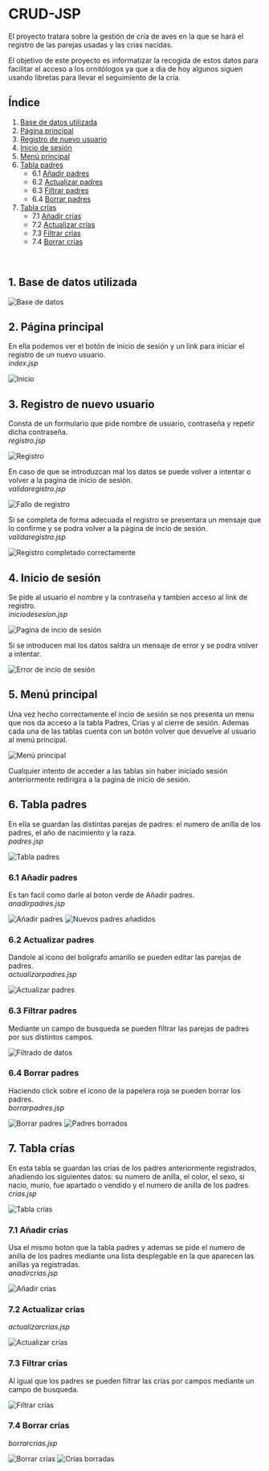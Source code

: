 # CRUD-JSP

El proyecto tratara sobre la gestión de cría de aves en la que se hará el registro de las parejas usadas y las crias nacidas.

El objetivo de este proyecto es informatizar la recogida de estos datos para facilitar el acceso a los ornitólogos ya
que a día de hoy algunos siguen usando libretas para llevar el seguimiento de la cría.

## Índice 
1. [Base de datos utilizada](#id1) 
2. [Página principal](#id2)
3. [Registro de nuevo usuario](#id3)
4. [Inicio de sesión](#id4)
5. [Menú principal](#id5)
6. [Tabla padres](#id6)
    * 6.1 [Añadir padres](#id6.1)
    * 6.2 [Actualizar padres](#id6.2)
    * 6.3 [Filtrar padres](#id6.3)
    * 6.4 [Borrar padres](#id6.4)
7. [Tabla crías](#id7)
    * 7.1 [Añadir crías](#id7.1)
    * 7.2 [Actualizar crías](#id7.2)
    * 7.3 [Filtrar crías](#id7.3)
    * 7.4 [Borrar crías](#id7.4)
<br>

<a name="id1"></a>
## 1. Base de datos utilizada 
<img src="Capturas/basededatos.png" alt="Base de datos">  

<a name="id2"></a>
## 2. Página principal 
En ella podemos ver el botón de inicio de sesión y un link para iniciar el registro de un nuevo usuario.  
*index.jsp*  

<img src="Capturas/img1.png" alt="Inicio">  

<a name="id3"></a>
## 3. Registro de nuevo usuario 
Consta de un formulario que pide nombre de usuario, contraseña y repetir dicha contraseña.  
*registro.jsp*  

<img src="Capturas/img2.png" alt="Registro">  

En caso de que se introduzcan mal los datos se puede volver a intentar o volver a la pagina de inicio de sesión.  
*validaregistro.jsp*  

<img src="Capturas/img3.png" alt="Fallo de registro">  

Si se completa de forma adecuada el registro se presentara un mensaje que lo confirme y se podra volver a la página de incio de sesión. 
*validaregistro.jsp*  

<img src="Capturas/img4.png" alt="Registro completado correctamente">  


<a name="id4"></a>
## 4. Inicio de sesión 
Se pide al usuario el nombre y la contraseña y tambien acceso al link de registro.  
*iniciodesesion.jsp*  

<img src="Capturas/img5.png" alt="Pagina de incio de sesión">  

Si se introducen mal los datos saldra un mensaje de error y se podra volver a intentar. 

<img src="Capturas/img6.png" alt="Error de incio de sesión">  


<a name="id5"></a>
## 5. Menú principal 
Una vez hecho correctamente el incio de sesión se nos presenta un menu que nos da acceso a la tabla Padres, Crías y al cierre de sesión.
Ademas cada una de las tablas cuenta con un botón volver que devuelve al usuario al menú principal.  

<img src="Capturas/img7.png" alt="Menú principal">  

Cualquier intento de acceder a las tablas sin haber iniciado sesión anteriormente redirigira a la pagina de inicio de sesión.  

<a name="id6"></a>
## 6. Tabla padres 
En ella se guardan las distintas parejas de padres: el numero de anilla de los padres, el año de nacimiento y la raza.  
*padres.jsp*  

<img src="Capturas/img8.png" alt="Tabla padres">  

<a name="id6.1"></a>
### 6.1 Añadir padres
Es tan facil como darle al boton verde de Añadir padres.  
*anadirpadres.jsp*  

<img src="Capturas/img9.png" alt="Añadir padres">  

<img src="Capturas/img10.png" alt="Nuevos padres añadidos">  

<a name="id6.2"></a>
### 6.2 Actualizar padres 
Dandole al icono del boligrafo amarillo se pueden editar las parejas de padres.  
*actualizarpadres.jsp*  

<img src="Capturas/img11.png" alt="Actualizar padres">  

<a name="id6.3"></a>
### 6.3 Filtrar padres 
Mediante un campo de busqueda se pueden filtrar las parejas de padres por sus distintos campos.  

<img src="Capturas/img12.png" alt="Filtrado de datos">  

<a name="id6.4"></a>
### 6.4 Borrar padres 
Haciendo click sobre el icono de la papelera roja se pueden borrar los padres.  
*borrarpadres.jsp*  

<img src="Capturas/img13.png" alt="Borrar padres">  

<img src="Capturas/img14.png" alt="Padres borrados">  

<a name="id7"></a>
## 7. Tabla crías 
En esta tabla se guardan las crias de los padres anteriormente registrados, añadiendo los siguientes datos: su numero de anilla, el color, el sexo, si nacio, murio, fue apartado o vendido y el numero de anilla de los padres.  
*crias.jsp*  

<img src="Capturas/img15.png" alt="Tabla crías">  

<a name="id7.1"></a>
### 7.1 Añadir crías 
Usa el mismo boton que la tabla padres y ademas se pide el numero de anilla de los padres mediante una lista desplegable en la que aparecen las anillas ya registradas.  
*anadircrias.jsp*  

<img src="Capturas/img16.png" alt="Añadir crías">  

<a name="id7.2"></a>
### 7.2 Actualizar crías 
*actualizarcrias.jsp*  

<img src="Capturas/img17.png" alt="Actualizar crías">  

<a name="id7.3"></a>
### 7.3 Filtrar crías 
Al igual que los padres se pueden filtrar las crías por campos mediante un campo de busqueda.  

<img src="Capturas/img18.png" alt="Filtrar crías">  

<a name="id7.4"></a>
### 7.4 Borrar crías 
*borrarcrias.jsp*  

<img src="Capturas/img19.png" alt="Borrar crías">  

<img src="Capturas/img20.png" alt="Crías borradas">  








